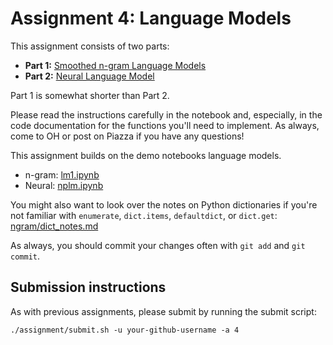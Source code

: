 # Assignment 4: Language Models

This assignment consists of two parts:

* **Part 1:** [Smoothed n-gram Language Models](ngram/ngram.ipynb)
* **Part 2:** [Neural Language Model](lstm/README.md)

Part 1 is somewhat shorter than Part 2.

Please read the instructions carefully in the notebook and, especially, in the code documentation for the functions you'll need to implement. As always, come to OH or post on Piazza if you have any questions!

This assignment builds on the demo notebooks language models.
* n-gram: [lm1.ipynb](../../materials/simple_lm/lm1.ipynb)
* Neural: [nplm.ipynb](../../materials/nplm/nplm.ipynb)

You might also want to look over the notes on Python dictionaries if you're not familiar with `enumerate`, `dict.items`, `defaultdict`, or `dict.get`: [ngram/dict\_notes.md](ngram/dict_notes.md)

As always, you should commit your changes often with `git add` and `git commit`.

## Submission instructions

As with previous assignments, please submit by running the submit script:
```
./assignment/submit.sh -u your-github-username -a 4
```
